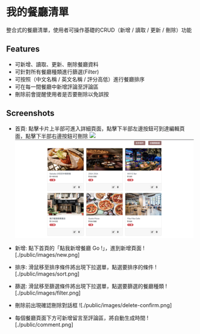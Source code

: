 # 我的餐廳清單
整合式的餐廳清單，使用者可操作基礎的CRUD（新增 / 讀取 / 更新 / 刪除）功能

## Features 
- 可新增、讀取、更新、刪除餐廳資料
- 可針對所有餐廳種類進行篩選(Filter)
- 可按照（中文名稱 / 英文名稱 / 評分高低）進行餐廳排序
- 可在每一間餐廳中新增評論至評論區
- 刪除前會提醒使用者是否要刪除以免誤按

## Screenshots
- 首頁: 點擊卡片上半部可進入詳細頁面，點擊下半部左邊按鈕可到達編輯頁面，點擊下半部右邊按鈕可刪除
![](https://boygeniusreport.files.wordpress.com/2019/03/avengers-endgame-poster-top-half.jpg?quality=98&strip=all)
![](./public/images/index2.png)

- 新增: 點下首頁的「點我新增餐廳 Go !」，進到新增頁面
![./public/images/new.png]

- 排序: 滑鼠移至排序條件將出現下拉選單，點選要排序的條件
![./public/images/sort.png]

- 篩選: 滑鼠移至篩選條件將出現下拉選單，點選要篩選的餐廳種類
![./public/images/filter.png]

- 刪除前出現確認刪除對話框
![./public/images/delete-confirm.png]

- 每個餐廳頁面下方可新增留言至評論區，將自動生成時間
![./public/comment.png]